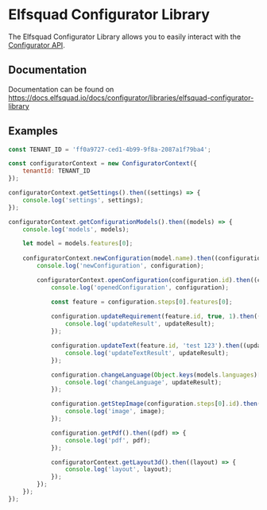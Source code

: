 # Elfsquad Configurator Library

The Elfsquad Configurator Library allows you to easily interact with the [Configurator API](https://docs.elfsquad.io/apis/configurator).

## Documentation
Documentation can be found on https://docs.elfsquad.io/docs/configurator/libraries/elfsquad-configurator-library

## Examples
```javascript
const TENANT_ID = 'ff0a9727-ced1-4b99-9f8a-2087a1f79ba4';

const configuratorContext = new ConfiguratorContext({
    tenantId: TENANT_ID
});

configuratorContext.getSettings().then((settings) => {
    console.log('settings', settings);
});

configuratorContext.getConfigurationModels().then((models) => {
    console.log('models', models);

    let model = models.features[0];
    
    configuratorContext.newConfiguration(model.name).then((configuration) => {
        console.log('newConfiguration', configuration);

        configuratorContext.openConfiguration(configuration.id).then((configuration) => {
            console.log('openedConfiguration', configuration);

            const feature = configuration.steps[0].features[0];
            
            configuration.updateRequirement(feature.id, true, 1).then((updateResult) => {
                console.log('updateResult', updateResult);
            });

            configuration.updateText(feature.id, 'test 123').then((updateResult) => {
                console.log('updateTextResult', updateResult);
            });

            configuration.changeLanguage(Object.keys(models.languages)[2]).then((updateResult) => {
                console.log('changeLanguage', updateResult);
            });

            configuration.getStepImage(configuration.steps[0].id).then((image) => {
                console.log('image', image);
            });

            configuration.getPdf().then((pdf) => {
                console.log('pdf', pdf);
            });

            configuratorContext.getLayout3d().then((layout) => {
                console.log('layout', layout);
            });
        });
    });
});
```
